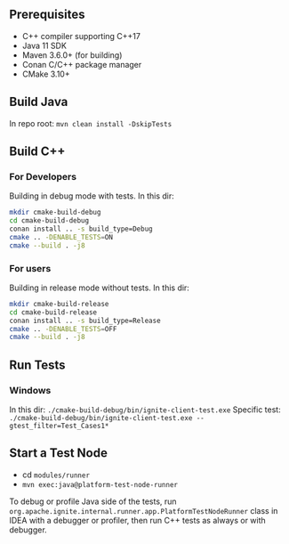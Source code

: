 ## Prerequisites
* C++ compiler supporting C++17
* Java 11 SDK
* Maven 3.6.0+ (for building)
* Conan C/C++ package manager
* CMake 3.10+

## Build Java
In repo root: `mvn clean install -DskipTests`

## Build C++

### For Developers
Building in debug mode with tests. In this dir:
```bash
mkdir cmake-build-debug
cd cmake-build-debug
conan install .. -s build_type=Debug
cmake .. -DENABLE_TESTS=ON
cmake --build . -j8 
```

### For users
Building in release mode without tests. In this dir:
```bash
mkdir cmake-build-release
cd cmake-build-release
conan install .. -s build_type=Release
cmake .. -DENABLE_TESTS=OFF
cmake --build . -j8
```

## Run Tests

### Windows
In this dir: `./cmake-build-debug/bin/ignite-client-test.exe`
Specific test: `./cmake-build-debug/bin/ignite-client-test.exe --gtest_filter=Test_Cases1*`

## Start a Test Node
* cd `modules/runner`
* `mvn exec:java@platform-test-node-runner`

To debug or profile Java side of the tests, run `org.apache.ignite.internal.runner.app.PlatformTestNodeRunner` class in IDEA with a debugger or profiler,
then run C++ tests as always or with debugger.
